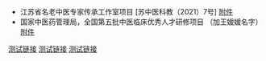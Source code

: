 - 江苏省名老中医专家传承工作室项目 [苏中医科教（2021）7号]    [附件](https://obisidian.oss-cn-nanjing.aliyuncs.com/img/%E8%8B%8F%E4%B8%AD%E5%8C%BB%E7%A7%91%E6%95%99%5B2021%5D7%E5%8F%B7%20%20%E5%85%B3%E4%BA%8E%E7%A1%AE%E5%AE%9A%E7%AC%AC%E5%9B%9B%E6%89%B9%E7%9C%81%E5%90%8D%E8%80%81%E4%B8%AD%E5%8C%BB%E8%8D%AF%E4%B8%93%E5%AE%B6%E4%BC%A0%E6%89%BF%E5%B7%A5%E4%BD%9C%E5%AE%A4%E5%BB%BA%E8%AE%BE%E9%A1%B9%E7%9B%AE%E4%B8%93%E5%AE%B6%E5%90%8D%E5%8D%95%E7%9A%84%E9%80%9A%E7%9F%A5%EF%BC%88%E5%8D%B0%E5%8F%91%E7%A8%BF%EF%BC%89.pdf)
- 国家中医药管理局，全国第五批中医临床优秀人才研修项目 （加王媛媛名字） [附件](https://obisidian.oss-cn-nanjing.aliyuncs.com/img/（中医转发〔2022〕5号）国家中医药管理局关于公布第五批全国中医临床优秀人才研修项目培养对象名单的通知.pdf)


[测试链接](https://doc.jieyu.icu/docs/笔试准考证.pdf)
[测试链接](/docs/笔试准考证.pdf)
[测试链接](https://doc.jieyu.icu/docs/（中医转发〔2022〕5号）国家中医药管理局关于公布第五批全国中医临床优秀人才研修项目培养对象名单的通知.pdf)

